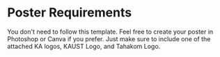 # Poster Requirements

You don't need to follow this template. Feel free to create your poster in Photoshop or Canva if you prefer. Just make sure to include one of the attached KA logos, KAUST Logo, and Tahakom Logo.
